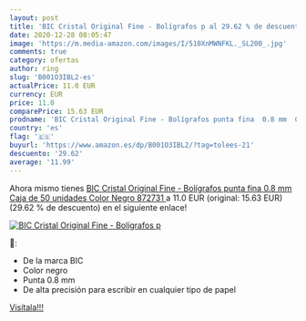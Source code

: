 ```yaml
---
layout: post
title: 'BIC Cristal Original Fine - Bolígrafos p al 29.62 % de descuento'
date: 2020-12-28 08:05:47
image: 'https://m.media-amazon.com/images/I/510XnMWNFKL._SL200_.jpg'
comments: true
category: ofertas
author: ring
slug: 'B001O3IBL2-es'
actualPrice: 11.0 EUR
currency: EUR
price: 11.0
comparePrice: 15.63 EUR
prodname: 'BIC Cristal Original Fine - Bolígrafos punta fina  0.8 mm  Caja de 50 unidades  Color Negro  872731 '
country: 'es'
flag: '🇪🇸'
buyurl: 'https://www.amazon.es/dp/B001O3IBL2/?tag=tolees-21'
descuento: '29.62'
average: '11.99'
---
```


Ahora mismo tienes [BIC Cristal Original Fine - Bolígrafos punta fina  0.8 mm  Caja de 50 unidades  Color Negro  872731 ](https://www.amazon.es/dp/B001O3IBL2/?tag=tolees-21) a 11.0 EUR (original: 15.63 EUR) (29.62 %  de descuento) en el siguiente enlace!

[![BIC Cristal Original Fine - Bolígrafos p](https://m.media-amazon.com/images/I/510XnMWNFKL._SL200_.jpg)](https://www.amazon.es/dp/B001O3IBL2/?tag=tolees-21)

🔎:

- De la marca BIC
- Color negro
- Punta 0.8 mm
- De alta precisión para escribir en cualquier tipo de papel

[Visítala!!!](https://www.amazon.es/dp/B001O3IBL2/?tag=tolees-21)
